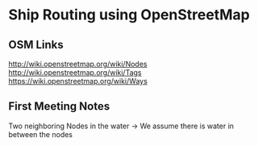# Ship Routing using OpenStreetMap

## OSM Links
http://wiki.openstreetmap.org/wiki/Nodes​  
http://wiki.openstreetmap.org/wiki/Tags  
https://wiki.openstreetmap.org/wiki/Ways  

## First Meeting Notes
Two neighboring Nodes in the water -> We assume there is water in between the nodes